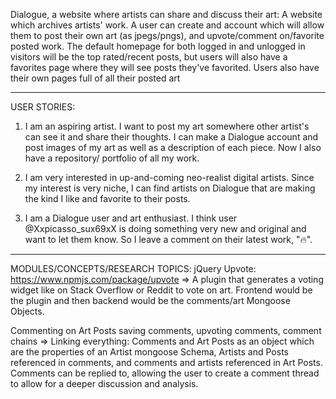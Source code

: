 Dialogue, a website where artists can share and discuss their art:
A website which archives artists' work. A user can create and account which will
allow them to post their own art (as jpegs/pngs), and 
upvote/comment on/favorite posted work. The default homepage for both logged in and unlogged 
in visitors will be the top rated/recent posts, but users will also have a favorites
page where they will see posts they've favorited.
Users also have their own pages full of all their posted art

*************************

USER STORIES:
1) I am an aspiring artist. I want to post my art somewhere other artist's can
see it and share their thoughts. I can make a Dialogue account and post images 
of my art as well as a description of each piece. Now I also have a repository/
portfolio of all my work.

2) I am very interested in up-and-coming neo-realist digital artists. Since my interest 
is very niche, I can find artists on Dialogue that are making the kind I like and favorite
to their posts.

3) I am a Dialogue user and art enthusiast. I think user @Xxpicasso_sux69xX is doing
something very new and original and want to let them know. So I leave a comment on their
latest work, "🔥". 

*************************

MODULES/CONCEPTS/RESEARCH TOPICS:
jQuery Upvote: https://www.npmjs.com/package/upvote
	=> A plugin that generates a voting widget like on Stack Overflow or Reddit to vote on art.
	Frontend would be the plugin and then backend would be the comments/art Mongoose Objects. 

Commenting on Art Posts saving comments, upvoting comments, comment chains
	=> Linking everything: Comments and Art Posts as an object which are the properties of an Artist 
	mongoose Schema, Artists and Posts referenced in comments, and comments and artists referenced in 
	Art Posts. Comments can be replied to, allowing the user to create a comment thread to allow for 
	a deeper discussion and analysis. 
